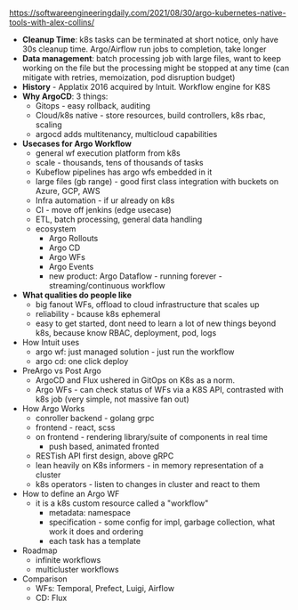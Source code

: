 https://softwareengineeringdaily.com/2021/08/30/argo-kubernetes-native-tools-with-alex-collins/

- **Cleanup Time**: k8s tasks can be terminated at short notice, only have 30s cleanup time. Argo/Airflow run jobs to completion, take longer
- **Data management**: batch processing job with large files, want to keep working on the file but the processing might be stopped at any time (can mitigate with retries, memoization, pod disruption budget)
- **History** - Applatix 2016 acquired by Intuit. Workflow engine for K8S
- **Why ArgoCD**: 3 things:
  - Gitops - easy rollback, auditing
  - Cloud/k8s native - store resources, build controllers, k8s rbac, scaling
  - argocd adds multitenancy, multicloud capabilities
- **Usecases for Argo Workflow**
  - general wf execution platform from k8s
  - scale - thousands, tens of thousands of tasks
  - Kubeflow pipelines has argo wfs embedded in it
  - large files (gb range) - good first class integration with buckets on Azure, GCP, AWS
  - Infra automation - if ur already on k8s
  - CI - move off jenkins (edge usecase)
  - ETL, batch processing, general data handling
  - ecosystem
    - Argo Rollouts
    - Argo CD
    - Argo WFs
    - Argo Events
    - new product: Argo Dataflow - running forever - streaming/continuous workflow
- **What qualities do people like**
  - big fanout WFs, offload to cloud infrastructure that scales up
  - reliability - bcause k8s ephemeral
  - easy to get started, dont need to learn a lot of new things beyond k8s, because know RBAC, deployment, pod, logs
- How Intuit uses
  - argo wf: just managed solution - just run the workflow
  - argo cd: one click deploy
- PreArgo vs Post Argo
  - ArgoCD and Flux ushered in GitOps on K8s as a norm.
  - Argo WFs - can check status of WFs via a K8S API, contrasted with k8s job (very simple, not massive fan out)
- How Argo Works
  - conroller backend - golang grpc
  - frontend - react, scss
  - on frontend - rendering library/suite of components in real time
    - push based, animated fronted
  - RESTish API first design, above gRPC
  - lean heavily on K8s informers - in memory representation of a cluster
  - k8s operators - listen to changes in cluster and react to them
- How to define an Argo WF
  - it is a k8s custom resource called a "workflow"
    - metadata: namespace
    - specification - some config for impl, garbage collection, what work it does and ordering
    - each task has a template
- Roadmap
  - infinite workflows
  - multicluster workflows
- Comparison
  - WFs: Temporal, Prefect, Luigi, Airflow
  - CD: Flux
